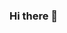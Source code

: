 ### Hi there 👋

<!--
**rojasfernando/rojasfernando** is a ✨ _special_ ✨ repository because its `README.md` (this file) appears on your GitHub profile.

Here are some ideas to get you started:

- 🔭 Actualmente estudiando en Nucba.
- 🌱 Me especializo en romper codigos.
- 👯 Tomar mate con mezcla de yerbas y mucho burrito y anis.

-->
